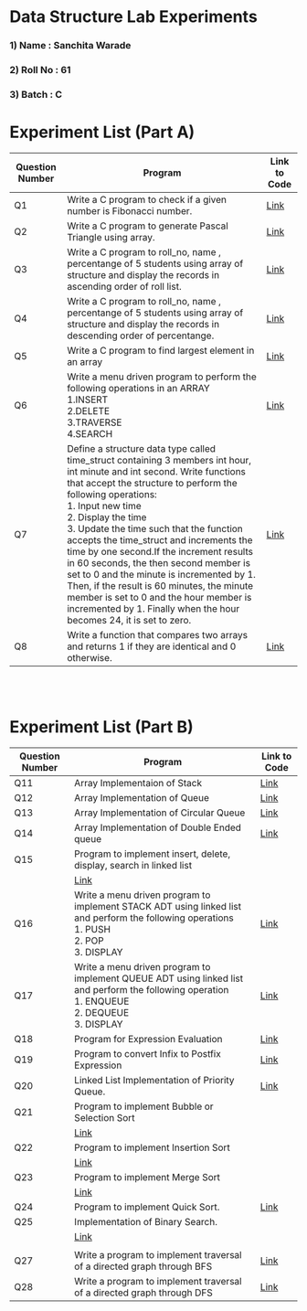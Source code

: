# Data Structure Lab Experiments
### 1) Name     :  Sanchita Warade
### 2) Roll No  :  61
### 3) Batch    :  C

#    Experiment List (Part A)

| Question Number | Program                                                                                                                                                                                                                                                                                                                                                                                                                                                                                                                                                                                                                       | Link to Code                                                                     | 
|------------|--------------------------------------------------------------------------------------------------------------------------------------------------------------------------------------------------------------------------------------------------------------------------------------------------------------------------------------------------------------------------------------------------------------------------------------------------------------------------------------------------------------------------------------------------------------------------------------------------------------------------------------|--------------------------------------------------------------------------------|
| Q1         | Write a C program to check if a given number is Fibonacci number.                                                                                                                                                                                                                                                                                                                                                                                                                                                                                                                                                                    | [Link](https://github.com/sanchitavarade/DSA_codes/blob/main/fibonacci.c)             |
| Q2         | Write a C program to generate Pascal Triangle using array.                                                                                                                                                                                                                                                                                                                                                                                                                                                                                                                                                                           | [Link](https://github.com/sanchitavarade/DSA_codes/blob/main/pascal.c)       |
| Q3         | Write a C program to roll_no, name , percentange of 5 students using array of structure and display the records in ascending order of roll list.                                                                                                                                                                                                                                                                                                                                                                                                                                                                                     | [Link](https://github.com/sanchitavarade/DSA_codes/blob/main/ascsort.c   )      |
| Q4         | Write a C program to roll_no, name , percentange of 5 students using array of structure and display the records in descending order of percentange.                                                                                                                                                                                                                                                                                                                                                                                                                                                                                  | [Link](https://github.com/sanchitavarade/DSA_codes/blob/main/descsort.c )     |
| Q5         | Write a C program to find largest element in an array                                                                                                                                                                                                                                                                                                                                                                                                                                                                                                                                                                                | [Link](https://github.com/sanchitavarade/DSA_codes/blob/main/largest.c  )    |
| Q6         | Write a menu driven program to perform the following operations in an ARRAY <br> 1.INSERT <br>2.DELETE <br>3.TRAVERSE <br>4.SEARCH                                                                                                                                                                                                                                                                                                                                                                                                                                                                                                   | [Link](https://github.com/Prakhar29Sharma/DSA/blob/master/array.c   )   | 
| Q7         | Define a structure data type called time_struct containing 3 members int hour, int minute and int second. Write functions that accept the structure to perform the following operations: <br> 1. Input new time <br> 2. Display the time <br> 3. Update the time such that the function accepts the time_struct and increments the time by one second.If the increment results in 60 seconds, the then second member is  set to 0 and the minute is incremented by 1. Then, if the result is 60 minutes, the minute member is set to 0 and the hour member is incremented by 1. Finally when the hour becomes 24, it is set to zero. | [Link](https://github.com/Prakhar29Sharma/DSA/blob/master/time.c        )  |
| Q8         | Write a function that compares two arrays and returns 1 if they are identical and 0 otherwise.                                                                                                                                                                                                                                                                                                                                                                                                                                                                                                                                       | [Link](https://github.com/sanchitavarade/DSA_codes/blob/main/checkidentical.c ) |


<br/><br/>
#    Experiment List (Part B)

| Question Number | Program                                                                                                                                                                                                                                                                                                                                                                                                                  | Link to Code                                                                                 | 
|------------|---------------------------------------------------------------------------------------------------------------------------------------------------------------------------------------------------------------------------------------------------------------------------------------------------------------------------------------------------------------------------------------------------------------------------------|-------------------------------------------------------------------------------------------|
| Q11        | Array Implementaion of Stack         | [Link](https://github.com/sanchitavarade/DSA_codes/blob/main/stack.c)                      |     
| Q12        | Array Implementation of Queue     | [Link](https://github.com/sanchitavarade/DSA_codes/blob/main/queue.c)              | 
| Q13        | Array Implementation of Circular Queue   | [Link](https://github.com/sanchitavarade/DSA_codes/blob/main/circularq.c)          |
| Q14        | Array Implementation of Double Ended queue| [Link](https://github.com/sanchitavarade/DSA_codes/blob/main/double_endedq.c) | 
| Q15        |  Program to implement insert, delete, display, search in linked list
                                                      | [Link](https://github.com/sanchitavarade/DSA_codes/blob/main/linkedlist.c)                            |
| Q16        | Write a menu driven program to implement STACK ADT using linked list and perform the following operations<br>1. PUSH<br> 2. POP<br> 3. DISPLAY                                                                                                             | [Link](https://github.com/sanchitavarade/DSA_codes/blob/main/stackLL.c)                 |
| Q17         |  Write a menu driven program to implement QUEUE ADT using linked list and perform the following operation<br>1. ENQUEUE<br>2. DEQUEUE<br>3. DISPLAY                                                                                                           | [Link](https://github.com/sanchitavarade/DSA_codes/blob/main/queueLL.c)                            |
| Q18         | Program for Expression Evaluation                                                                                                                                                                                                                    | [Link](https://github.com/sanchitavarade/DSA_codes/blob/main/expression.c)                            |
| Q19        | Program to convert Infix to Postfix Expression                                                                                                                                                                                                       | [Link](https://github.com/sanchitavarade/DSA_codes/blob/main/infixtopostfix)              |
| Q20       |  Linked List Implementation of Priority Queue.                                                                                                                                                                                                        | [Link](https://github.com/sanchitavarade/DSA_codes/blob/main/priorityq.c)                     |
| Q21       | Program to implement Bubble or Selection Sort
                                                 | [Link](https://github.com/sanchitavarade/DSA_codes/blob/main/selectionsort.c)                 |
| Q22       |  Program to implement Insertion Sort 
                                                | [Link](https://github.com/sanchitavarade/DSA_codes/blob/main/insertsort.c)                            |
| Q23        |  Program to implement Merge Sort 
                                                 | [Link](https://github.com/sanchitavarade/DSA_codes/blob/main/mergesort.c)                 |
| Q24        | Program to implement Quick Sort.                                                                                                                                                                                                                    | [Link](https://github.com/sanchitavarade/DSA_codes/blob/main/quicksort.c)                   |
| Q25        | Implementation of Binary Search.
                                                 | [Link](https://github.com/sanchitavarade/DSA_codes/blob/main/bst.c)                              |
                              |
| Q27        | Write a program to implement traversal of a directed graph through BFS                                                                                                                                                                                    |  [Link](https://github.com/sanchitavarade/DSA_codes/blob/main/bfs.c)               |
| Q28        | Write a program to implement traversal of a directed graph through DFS                                                                                                                                    | [Link](https://github.com/sanchitavarade/DSA_codes/blob/main/dfs.c)                     |
                                                                                                                                                                                                                                                                                                                                   
